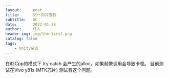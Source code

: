 ```yaml
---
layout:     post
title:      记一次GC查找
subtitle:   GC
date:       2022-01-28
author:     坏人
header-img: img/the-first.png
catalog: false
tags:
    - Unity杂谈
---
```



在il2Cpp的模式下 try catch 会产生的alloc。如果频繁调用会导致卡顿。
目前测试在Vivo y81s (MTK芯片) 测试有这个问题。